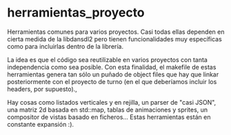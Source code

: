 # herramientas_proyecto

Herramientas comunes para varios proyectos. Casi todas ellas dependen en cierta medida de la libdansdl2 pero tienen funcionalidades muy específicas como para incluirlas dentro de la librería. 

La idea es que el código sea reutilizable en varios proyectos con tanta independencia como sea posible. Con esta finalidad, el makefile de estas herramientas genera tan sólo un puñado de object files que hay que linkar posteriormente con el proyecto de turno (en el que deberíamos incluir los headers, por supuesto).,

Hay cosas como listados verticales y en rejilla, un parser de "casi JSON", una matriz 2d basada en std::map, tablas de animaciones y sprites, un compositor de vistas basado en ficheros... Estas herramientas están en constante expansión :).
